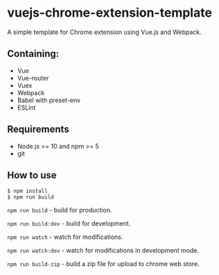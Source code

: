 # vuejs-chrome-extension-template
A simple template for Chrome extension using Vue.js and Webpack.

## Containing:
- Vue
- Vue-router
- Vuex
- Webpack
- Babel with preset-env
- ESLint

## Requirements
- Node.js >= 10 and npm >= 5
- git

## How to use
```
$ npm install
$ npm run build
```
`npm run build` - build for production.

`npm run build:dev` - build for development.

`npm run watch` - watch for modifications.

`npm run watch:dev` - watch for modifications in development mode.

`npm run build-zip` - build a zip file for upload to chrome web store.
